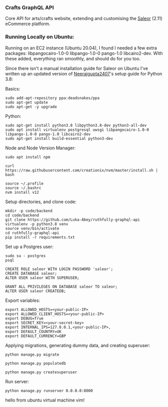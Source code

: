 ### Crafts GraphQL API 
Core API for arts/crafts website, extending and customising the [Saleor](https://github.com/mirumee/saleor) (2.11) eCommerce platform.

### Running Locally on Ubuntu:
Running on an EC2 instance (Ubuntu 20.04), I found I needed a few extra packages: libpangocairo-1.0-0 libpango-1.0-0 pango-1.0 libcairo2-dev. With these added, everything ran smoothly, and should do for you too.

Since there isn't a manual installation guide for Saleor on Ubuntu I've written up an updated version of [Neerajgupta2407](https://github.com/neerajgupta2407/saleor_course_resources/blob/master/setup_saleor_core.txt)'s setup guide for Python 3.8:

Basics:
```
sudo add-apt-repository ppa:deadsnakes/ppa
sudo apt-get update
sudo apt-get -y upgrade
```
Python:
```
sudo apt-get install python3.8 libpython3.8-dev python3-all-dev
sudo apt install virtualenv postgresql uwsgi libpangocairo-1.0-0 libpango-1.0-0 pango-1.0 libcairo2-dev
sudo apt-get install build-essential python3-dev
```
Node and Node Version Manager:
```
sudo apt install npm

curl https://raw.githubusercontent.com/creationix/nvm/master/install.sh | bash

source ~/.profile 
source ~/.bashrc
nvm install v12
```

Setup directories, and clone code:
```
mkdir -p code/backend
cd code/backend
git clone https://github.com/Luka-Abey/ruthfully-graphql-api
virtualenv -p python3.8 venv
source venv/bin/activate
cd ruthfully-graphql-api
pip install -r requirements.txt
```

Set up a Postgres user:
```
sudo su - postgres
psql

CREATE ROLE saleor WITH LOGIN PASSWORD 'saleor';
CREATE DATABASE saleor;
ALTER USER saleor WITH SUPERUSER;

GRANT ALL PRIVILEGES ON DATABASE saleor TO saleor;
ALTER USER saleor CREATEDB;
```

Export variables:
```
export ALLOWED_HOSTS=<your-public-IP>
export ALLOWED_CLIENT_HOSTS=<your-public-IP>
export DEBUG=True
export SECRET_KEY=<your-secret-key>
export INTERNAL_IPS=127.0.0.1,<your-public-IP>,
export DEFAULT_COUNTRY=UK
export DEFAULT_CURRENCY=GBP
```
Applying migrations, generating dummy data, and creating superuser:
```
python manage.py migrate

python manage.py populatedb
 
python manage.py createsuperuser
```
Run server:
```
python manage.py runserver 0.0.0.0:8000
```
hello from ubuntu virtual machine vim!
